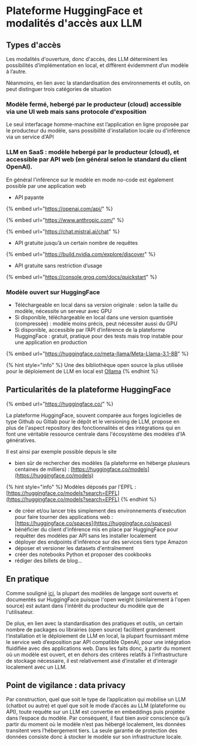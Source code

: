 # Plateforme HuggingFace et modalités d'accès aux LLM

## Types d'accès

Les modalités d'ouverture, donc d'accès, des LLM déterminent les possibilités d’implémentation en local, et diffèrent évidemment d’un modèle à l’autre.

Néanmoins, en lien avec la standardisation des environnements et outils, on peut distinguer trois catégories de situation&#x20;

### Modèle fermé, hebergé par le producteur (cloud) accessible via une UI web mais sans protocole d'exposition

Le seul interfacage homme-machine est l’application en ligne proposée par le producteur du modèle, sans possibilité d'installation locale ou d'inférence via un service d'API

### LLM en SaaS : modèle hebergé par le producteur (cloud), et accessible par API web (en général selon le standard du client OpenAI).

En général l'inférence sur le modèle en mode no-code est également possible par une application web

* API payante

{% embed url="https://openai.com/api/" %}

{% embed url="https://www.anthropic.com/" %}

{% embed url="https://chat.mistral.ai/chat" %}

* API gratuite jusqu’à un certain nombre de requêtes

{% embed url="https://build.nvidia.com/explore/discover" %}

* API gratuite sans restriction d’usage

{% embed url="https://console.groq.com/docs/quickstart" %}

### Modèle ouvert sur HuggingFace

* Téléchargeable en local dans sa version originale : selon la taille du modèle, nécessite un serveur avec GPU
* Si disponible, téléchargeable en local dans une version quantisée  (compressée) : modèle moins précis, peut nécessiter aussi du GPU
* Si disponible, accessible par l’API d’inférence de la plateforme HuggingFace : gratuit, pratique pour des tests mais trop instable pour une application en production

{% embed url="https://huggingface.co/meta-llama/Meta-Llama-3.1-8B" %}

{% hint style="info" %}
Une des bibliothèque open source la plus utilisée pour le déploiement de LLM en local est [Ollama](https://ollama.com/)
{% endhint %}

## Particularités de la plateforme HuggingFace

{% embed url="https://huggingface.co/" %}

La plateforme HuggingFace, souvent comparée aux forges logicielles de type Github ou Gitlab pour le dépôt et le versioning de LLM, propose en plus de l'aspect repository des fonctionnalités et des intégrations qui en font une véritable ressource centrale dans l'écosystème des modèles d'IA génératives.&#x20;

Il est ainsi par exemple possible depuis le site&#x20;

* bien sûr de rechercher des modèles (la plateforme en héberge plusieurs centaines de milliers) : [https://huggingface.co/models](https://huggingface.co/models)

{% hint style="info" %}
Modèles déposés par l'EPFL : [https://huggingface.co/models?search=EPFL](https://huggingface.co/models?search=EPFL)
{% endhint %}

* de créer et/ou lancer très simplement des environnements d'exécution pour faire tourner des applications web : [https://huggingface.co/spaces](https://huggingface.co/spaces)
* bénéficier du client d'inférence mis en place par HuggingFace pour requêter des modèles par API sans les installer localement
* déployer des endpoints d'inférence sur des services tiers type Amazon
* déposer et versioner les datasets d'entraînement
* créer des notebooks Python et proposer des cookbooks
* rédiger des billets de blog...

## En pratique

Comme souligné [ici](domaines-dapplications.md), la plupart des modèles de langage sont ouverts et documentés sur HuggingFace puisque l'open weight (similairement à l'open source) est autant dans l'intérêt du producteur du modèle que de l'utilisateur.

De plus, en lien avec la standardisation des pratiques et outils, un certain nombre de packages ou librairies (open source) facilitent grandement l’installation et le déploiement de LLM en local, la plupart fournissant même le service web d’exposition par API compatible OpenAI, pour une intégration fluidifiée avec des applications web. Dans les faits donc, à partir du moment où un modèle est ouvert, et en dehors des critères relatifs à l’infrastructure de stockage nécessaire, il est relativement aisé d’installer et d’interagir localement avec un LLM.

## Point de vigilance : data privacy

Par construction, quel que soit le type de l’application qui mobilise un LLM (chatbot ou autre) et quel que soit le mode d’accès au LLM (plateforme ou API), toute requête sur un LLM est convertie en embeddings puis projetée dans l’espace du modèle. Par conséquent, il faut bien avoir conscience qu’à partir du moment où le modèle n’est pas hébergé localement, les données transitent vers l’hébergement tiers. La seule garantie de protection des données consiste donc à stocker le modèle sur son infrastructure locale.
